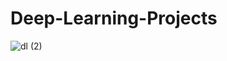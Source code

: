 # Deep-Learning-Projects
![dl (2)](https://github.com/Tanwar-12/Deep-Learning-Projects/assets/110081008/2a062bd6-0727-49a5-be3b-6205cf1b6bf3)
